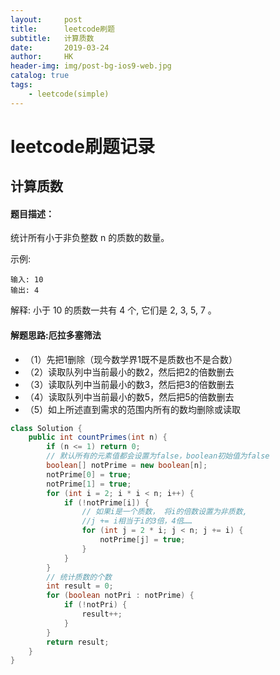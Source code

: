 ```yaml
---
layout:     post
title:      leetcode刷题
subtitle:   计算质数
date:       2019-03-24
author:     HK
header-img: img/post-bg-ios9-web.jpg
catalog: true
tags:
    - leetcode(simple)
---
```

# leetcode刷题记录
## 计算质数

#### 题目描述：
统计所有小于非负整数 n 的质数的数量。

示例:

    输入: 10
    输出: 4
解释: 小于 10 的质数一共有 4 个, 它们是 2, 3, 5, 7 。

#### 解题思路:厄拉多塞筛法
* （1）先把1删除（现今数学界1既不是质数也不是合数）
* （2）读取队列中当前最小的数2，然后把2的倍数删去
* （3）读取队列中当前最小的数3，然后把3的倍数删去
* （4）读取队列中当前最小的数5，然后把5的倍数删去
* （5）如上所述直到需求的范围内所有的数均删除或读取

```java
class Solution {
    public int countPrimes(int n) {
		if (n <= 1) return 0;
		// 默认所有的元素值都会设置为false，boolean初始值为false
		boolean[] notPrime = new boolean[n];
		notPrime[0] = true;
		notPrime[1] = true;
		for (int i = 2; i * i < n; i++) {
			if (!notPrime[i]) {
				// 如果i是一个质数， 将i的倍数设置为非质数,
				//j += i相当于i的3倍，4倍……
				for (int j = 2 * i; j < n; j += i) {
					notPrime[j] = true;
				}
			}
		}
		// 统计质数的个数
		int result = 0;
		for (boolean notPri : notPrime) {
			if (!notPri) {
				result++;
			}
		}
		return result;
	}
}
```

